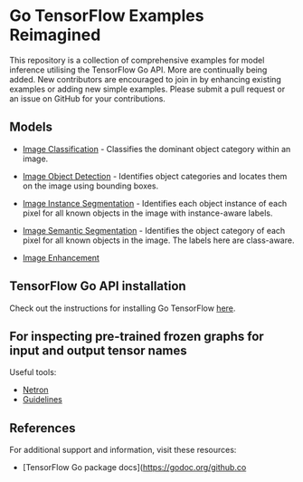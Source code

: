 # Go TensorFlow Examples Reimagined

This repository is a collection of comprehensive examples for model inference utilising the TensorFlow Go API. More are continually being added. New contributors are encouraged to join in by enhancing existing examples or adding new simple examples. Please submit a pull request or an issue on GitHub for your contributions.

## Models

- [Image Classification](image_classification) - Classifies the dominant object category within an image.

- [Image Object Detection](image_object_detection) - Identifies object categories and locates them on the image using bounding boxes.

- [Image Instance Segmentation](image_instance_segmentation) - Identifies each object instance of each pixel for all known objects in the image with instance-aware labels.

- [Image Semantic Segmentation](image_semantic_segmentation) - Identifies the object category of each pixel for all known objects in the image. The labels here are class-aware.

- [Image Enhancement](image_semantic_segmentation)

## TensorFlow Go API installation

Check out the instructions for installing Go TensorFlow [here](https://www.tensorflow.org/install/lang_go).

## For inspecting pre-trained frozen graphs for input and output tensor names

Useful tools:

- [Netron](https://github.com/lutzroeder/netron)
- [Guidelines](https://medium.com/@daj/how-to-inspect-a-pre-trained-tensorflow-model-5fd2ee79ced0)

## References

For additional support and information, visit these resources:

- [TensorFlow Go package docs](https://godoc.org/github.co